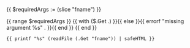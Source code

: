{{ $requiredArgs := (slice "fname") }}

{{ range $requiredArgs }}
  {{ with ($.Get .) }}{{ else }}{{ errorf "missing argument %s" . }}{{ end }}
{{ end }}

``````````````````````````````````````{{ with (.Get "lang") }}{{ . }}{{ end }}
{{ printf "%s" (readFile (.Get "fname")) | safeHTML }}
``````````````````````````````````````
